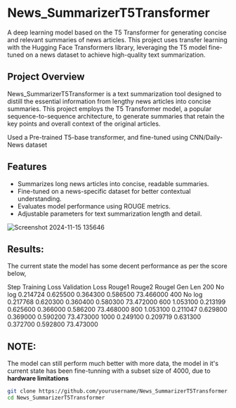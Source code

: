 # News_SummarizerT5Transformer

A deep learning model based on the T5 Transformer for generating concise and relevant summaries of news articles. This project uses transfer learning with the Hugging Face Transformers library, leveraging the T5 model fine-tuned on a news dataset to achieve high-quality text summarization.

## Project Overview
News_SummarizerT5Transformer is a text summarization tool designed to distill the essential information from lengthy news articles into concise summaries. This project employs the T5 Transformer model, a popular sequence-to-sequence architecture, to generate summaries that retain the key points and overall context of the original articles.

Used a Pre-trained T5-base transformer, and fine-tuned using CNN/Daily-News dataset

## Features
- Summarizes long news articles into concise, readable summaries.
- Fine-tuned on a news-specific dataset for better contextual understanding.
- Evaluates model performance using ROUGE metrics.
- Adjustable parameters for text summarization length and detail.

![Screenshot 2024-11-15 135646](https://github.com/user-attachments/assets/0ab21306-bc2e-4eba-96d8-4202c73f9c14)

## Results:

The current state the model has some decent performance as per the score below, 

Step	Training Loss	  Validation Loss	    Rouge1	  Rouge2	  Rougel	  Gen Len
200	  No log	        0.214724	          0.625500	0.364300	0.586500	73.466000
400	  No log	        0.217768	          0.620300	0.360400	0.580300	73.472000
600	  1.053100	      0.213199	          0.625600	0.366000	0.586200	73.468000
800	  1.053100	      0.211047	          0.629800	0.369000	0.590200	73.473000
1000	0.249100	      0.209719	          0.631300	0.372700	0.592800	73.473000

## NOTE: 
The model can still perform much better with more data, the model in it's current state has been fine-tunning with a subset size of 4000, due to <b>hardware limitations</b>

```bash
git clone https://github.com/yourusername/News_SummarizerT5Transformer.git
cd News_SummarizerT5Transformer
